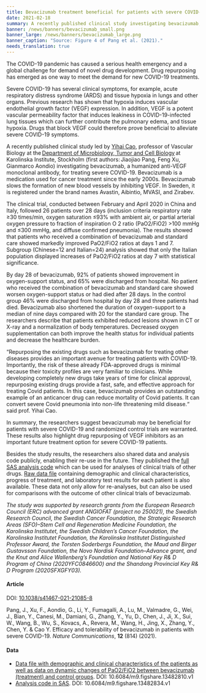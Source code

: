 ```yaml
---
title: Bevacizumab treatment beneficial for patients with severe COVID-19  # short
date: 2021-02-18
summary: A recently published clinical study investigating bevacizumab, a humanized anti-VEGF monoclonal antibody, offers promising results in fighting severe COVID-19. Treatment progress data and analysis code were shared publicly.
banner: /news/banners/bevacizumab_small.png
banner_large: /news/banners/bevacizumab_large.png
banner_caption: "Source: Figure 4 of Pang et al. (2021)."
needs_translation: true
---
```

The COVID-19 pandemic has caused a serious health emergency and a global challenge for demand of novel drug development. Drug repurposing has emerged as one way to meet the demand for new COVID-19 treatments.

Severe COVID-19 has several clinical symptoms, for example, acute respiratory distress syndrome (ARDS) and tissue hypoxia in lungs and other organs. Previous research has shown that hypoxia induces vascular endothelial growth factor (VEGF) expression. In addition, VEGF is a potent vascular permeability factor that induces leakiness in COVID-19-infected lung tissues which can further contribute the pulmonary edema, and tissue hypoxia. Drugs that block VEGF could therefore prove beneficial to alleviate severe COVID-19 symptoms.

A recently published clinical study led by [Yihai Cao](https://ki.se/en/mtc/yihai-cao-group), professor of Vascular Biology at the [Department of Microbiology, Tumor and Cell Biology](https://ki.se/en/mtc/department-of-microbiology-tumor-and-cell-biology) at Karolinska Institute, Stockholm (first authors: Jiaojiao Pang, Feng Xu, Gianmarco Aondio) investigating bevacizumab, a humanized anti-VEGF monoclonal antibody, for treating severe COVID-19. Bevacizumab is a medication used for cancer treatment since the early 2000s. Bevacizumab slows the formation of new blood vessels by inhibiting VEGF. In Sweden, it is registered under the brand names Avastin, Aibintio, MVASI, and Zirabev.

The clinical trial, conducted between February and April 2020 in China and Italy, followed 26 patients over 28 days (inclusion criteria respiratory rate ≥30 times/min, oxygen saturation ≤93% with ambient air, or partial arterial oxygen pressure to fraction of inspiration O 2 ratio (PaO2/FiO2) >100 mmHg and ≤300 mmHg, and diffuse confirmed pneumonia). The results showed that patients who received a combination of bevacizumab and standard care showed markedly improved PaO2/FiO2 ratios at days 1 and 7. Subgroup (Chinese=12 and Italian=24) analysis showed that only the Italian population displayed increases of PaO2/FiO2 ratios at day 7 with statistical significance.

By day 28 of bevacizumab, 92% of patients showed improvement in oxygen-support status, and 65% were discharged from hospital. No patient who received the combination of bevacizumab and standard care showed worsen oxygen-support status or had died after 28 days. In the control group 46% were discharged from hospital by day 28 and three patients had died. Bevacizumab also shortened the duration of oxygen-support to a median of nine days compared with 20 for the standard care group. The researchers describe that patients exhibited reduced lesions shown in CT or X-ray and a normalization of body temperatures. Decreased oxygen supplementation can both improve the health status for individual patients and decrease the healthcare burden.

“Repurposing the existing drugs such as bevacizumab for treating other diseases provides an important avenue for treating patients with COVID-19. Importantly, the risk of these already FDA-approved drugs is minimal because their toxicity profiles are very familiar to clinicians. While developing completely new drugs take years of time for clinical approval, repurposing existing drugs provide a fast, safe, and effective approach for treating Covid patients. In this case, bevacizumab provides an outstanding example of an anticancer drug can reduce mortality of Covid patients. It can convert severe Covid pneumonia into non-life threatening mild disease.“ said prof. Yihai Cao.

In summary, the researchers suggest bevacizumab may be beneficial for patients with severe COVID-19 and randomized control trials are warranted. These results also highlight drug repurposing of VEGF inhibitors as an important future treatment option for severe COVID-19 patients.

Besides the study results, the researchers also shared data and analysis code publicly, enabling their re-use in the future. They published the [full SAS analysis code](https://doi.org/10.6084/m9.figshare.13482834.v1) which can be used for analyses of clinical trials of other drugs. [Raw data file](https://doi.org/10.6084/m9.figshare.13482810.v1) containing demographic and clinical characteristics, progress of treatment, and laboratory test results for each patient is also available. These data not only allow for re-analyses, but can also be used for comparisons with the outcome of other clinical trials of bevacizumab.

*The study was supported by research grants from the European Research Council (ERC) advanced grant ANGIOFAT (project no 250021), the Swedish Research Council, the Swedish Cancer Foundation, the Strategic Research Areas (SFO)–Stem Cell and Regeneration Medicine Foundation, the Karolinska Institutet, the Swedish Children’s Cancer Foundation, the Karolinska Institutet Foundation, the Karolinska Institutet Distinguished Professor Award, the Torsten Soderbergs Foundation, the Maud and Birger Gustavsson Foundation, the Novo Nordisk Foundation–Advance grant, and the Knut and Alice Wallenberg’s Foundation and National Key R& D Program of China (2020YFC0846600) and the Shandong Provincial Key R& D Program (2020SFXGFY03).*

#### Article

DOI: [10.1038/s41467-021-21085-8](https://doi.org/10.1038/s41467-021-21085-8)

Pang, J., Xu, F., Aondio, G., Li, Y., Fumagalli, A., Lu, M., Valmadre, G., Wei, J., Bian, Y., Canesi, M., Damiani, G., Zhang, Y., Yu, D., Chen, J., Ji, X., Sui, W., Wang, B., Wu, S., Kovacs, A., Revera, M., Wang, H., Jing, X., Zhang, Y., Chen, Y. & Cao Y. Efficacy and tolerability of bevacizumab in patients with severe COVID-19. *Nature Communications*, **12** (814) (2021).

#### Data

- [Data file with demographic and clinical characteristics of the patients as well as data on dynamic changes of PaO2/FiO2 between bevacizumab (treatment) and control groups](https://doi.org/10.6084/m9.figshare.13482810.v1). DOI: 10.6084/m9.figshare.13482810.v1
- [Analysis code in SAS](https://doi.org/10.6084/m9.figshare.13482834.v1). DOI: 10.6084/m9.figshare.13482834.v1

